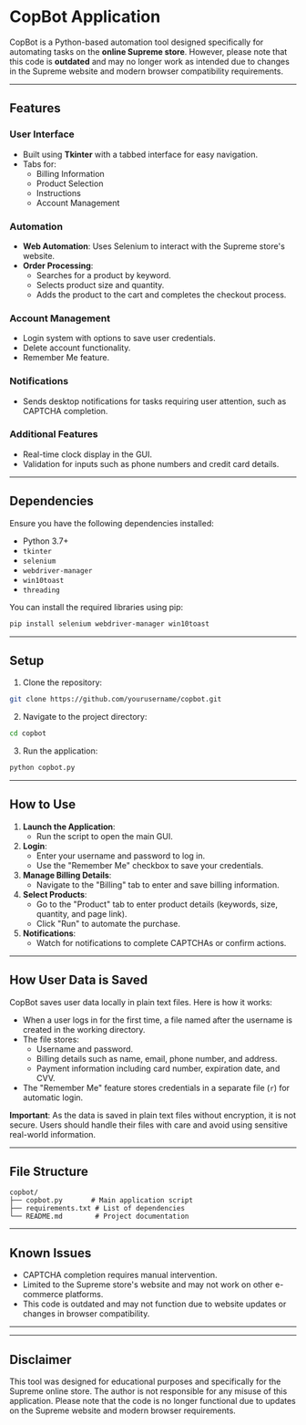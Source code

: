 # CopBot Application

CopBot is a Python-based automation tool designed specifically for automating tasks on the **online Supreme store**. However, please note that this code is **outdated** and may no longer work as intended due to changes in the Supreme website and modern browser compatibility requirements.

---

## Features

### User Interface

- Built using **Tkinter** with a tabbed interface for easy navigation.
- Tabs for:
  - Billing Information
  - Product Selection
  - Instructions
  - Account Management

### Automation

- **Web Automation**: Uses Selenium to interact with the Supreme store's website.
- **Order Processing**:
  - Searches for a product by keyword.
  - Selects product size and quantity.
  - Adds the product to the cart and completes the checkout process.

### Account Management

- Login system with options to save user credentials.
- Delete account functionality.
- Remember Me feature.

### Notifications

- Sends desktop notifications for tasks requiring user attention, such as CAPTCHA completion.

### Additional Features

- Real-time clock display in the GUI.
- Validation for inputs such as phone numbers and credit card details.

---

## Dependencies

Ensure you have the following dependencies installed:

- Python 3.7+
- `tkinter`
- `selenium`
- `webdriver-manager`
- `win10toast`
- `threading`

You can install the required libraries using pip:

```bash
pip install selenium webdriver-manager win10toast
```

---

## Setup

1. Clone the repository:

```bash
git clone https://github.com/yourusername/copbot.git
```

2. Navigate to the project directory:

```bash
cd copbot
```

3. Run the application:

```bash
python copbot.py
```

---

## How to Use

1. **Launch the Application**:
   - Run the script to open the main GUI.
2. **Login**:
   - Enter your username and password to log in.
   - Use the "Remember Me" checkbox to save your credentials.
3. **Manage Billing Details**:
   - Navigate to the "Billing" tab to enter and save billing information.
4. **Select Products**:
   - Go to the "Product" tab to enter product details (keywords, size, quantity, and page link).
   - Click "Run" to automate the purchase.
5. **Notifications**:
   - Watch for notifications to complete CAPTCHAs or confirm actions.

---

## How User Data is Saved

CopBot saves user data locally in plain text files. Here is how it works:

- When a user logs in for the first time, a file named after the username is created in the working directory.
- The file stores:
  - Username and password.
  - Billing details such as name, email, phone number, and address.
  - Payment information including card number, expiration date, and CVV.
- The "Remember Me" feature stores credentials in a separate file (`r`) for automatic login.

**Important**: As the data is saved in plain text files without encryption, it is not secure. Users should handle their files with care and avoid using sensitive real-world information.

---

## File Structure

```plaintext
copbot/
├── copbot.py       # Main application script
├── requirements.txt # List of dependencies
└── README.md        # Project documentation
```

---

## Known Issues

- CAPTCHA completion requires manual intervention.
- Limited to the Supreme store's website and may not work on other e-commerce platforms.
- This code is outdated and may not function due to website updates or changes in browser compatibility.

---

---

## Disclaimer

This tool was designed for educational purposes and specifically for the Supreme online store. The author is not responsible for any misuse of this application. Please note that the code is no longer functional due to updates on the Supreme website and modern browser requirements.

